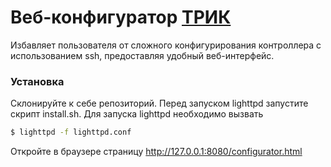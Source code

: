 # Веб-конфигуратор [ТРИК](https://github.com/trikset)

Избавляет пользователя от сложного конфигурирования контроллера с использованием ssh, предоставляя удобный веб-интерфейс.

### Установка

Склонируйте к себе репозиторий.
Перед запуском lighttpd запустите скрипт install.sh.
Для запуска lighttpd необходимо вызвать 
```sh
$ lighttpd -f lighttpd.conf
```
Откройте в браузере страницу  http://127.0.0.1:8080/configurator.html
